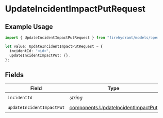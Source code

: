 # UpdateIncidentImpactPutRequest

## Example Usage

```typescript
import { UpdateIncidentImpactPutRequest } from "firehydrant/models/operations";

let value: UpdateIncidentImpactPutRequest = {
  incidentId: "<id>",
  updateIncidentImpactPut: {},
};
```

## Fields

| Field                                                                                    | Type                                                                                     | Required                                                                                 | Description                                                                              |
| ---------------------------------------------------------------------------------------- | ---------------------------------------------------------------------------------------- | ---------------------------------------------------------------------------------------- | ---------------------------------------------------------------------------------------- |
| `incidentId`                                                                             | *string*                                                                                 | :heavy_check_mark:                                                                       | N/A                                                                                      |
| `updateIncidentImpactPut`                                                                | [components.UpdateIncidentImpactPut](../../models/components/updateincidentimpactput.md) | :heavy_check_mark:                                                                       | N/A                                                                                      |